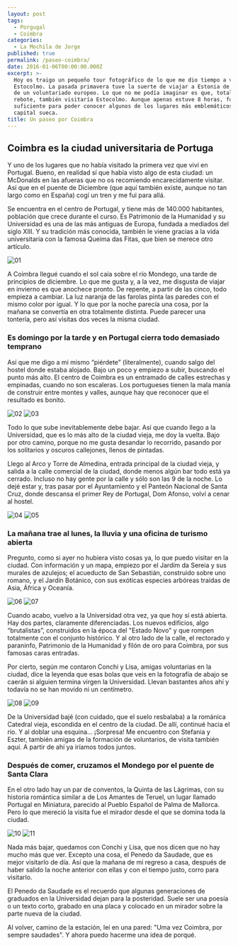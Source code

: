 ```yaml
---
layout: post
tags:
  - Porgugal
  - Coimbra
categories:
  - La Mochila de Jorge
published: true
permalink: /paseo-coimbra/
date: 2016-01-06T00:00:00.000Z
excerpt: >-
  Hoy os traigo un pequeño tour fotográfico de lo que me dio tiempo a ver en
  Estocolmo. La pasada primavera tuve la suerte de viajar a Estonia de la mano
  de un voluntariado europeo. Lo que no me podía imaginar es que, totalmente de
  rebote, también visitaría Estocolmo. Aunque apenas estuve 8 horas, fue
  suficiente para poder conocer algunos de los lugares más emblemáticos de la
  capital sueca.
title: Un paseo por Coimbra
---
```

## Coimbra es la ciudad universitaria de Portuga
Y uno de los lugares que no había visitado la primera vez que viví en Portugal. Bueno, en realidad sí que había visto algo de esta ciudad: un McDonalds en las afueras que no os recomiendo encarecidamente visitar. Así que en el puente de Diciembre (que aquí también existe, aunque no tan largo como en España) cogí un tren y me fui para allá.

Se encuentra en el centro de Portugal, y tiene más de 140.000 habitantes, población que crece durante el curso. Es Patrimonio de la Humanidad y su Universidad es una de las más antiguas de Europa, fundada a mediados del siglo XIII. Y su tradición más conocida, también le viene gracias a la vida universitaria con la famosa Queima das Fitas, que bien se merece otro artículo.

![01](https://raw.githubusercontent.com/eyrjo/archivo/e18e4efc024d9af96170c5af021b98030695244b/assets/img/coimbra/01.jpg)

A Coimbra llegué cuando el sol caía sobre el río Mondego, una tarde de principios de diciembre. Lo que me gusta y, a la vez, me disgusta de viajar en invierno es que anochece pronto. De repente, a partir de las cinco, todo empieza a cambiar. La luz naranja de las farolas pinta las paredes con el mismo color por igual. Y lo que por la noche parecía una cosa, por la mañana se convertía en otra totalmente distinta. Puede parecer una tontería, pero así visitas dos veces la misma ciudad. 

### Es domingo por la tarde y en Portugal cierra todo demasiado temprano
Así que me digo a mi mismo “piérdete” (literalmente), cuando salgo del hostel donde estaba alojado. Bajo un poco y empiezo a subir, buscando el punto más alto. El centro de Coimbra es un entramado de calles estrechas y empinadas, cuando no son escaleras. Los portugueses tienen la mala manía de construir entre montes y valles, aunque hay que reconocer que el resultado es bonito.

![02](https://raw.githubusercontent.com/eyrjo/archivo/e18e4efc024d9af96170c5af021b98030695244b/assets/img/coimbra/02.jpg)
![03](https://raw.githubusercontent.com/eyrjo/archivo/e18e4efc024d9af96170c5af021b98030695244b/assets/img/coimbra/03.jpg)

Todo lo que sube inevitablemente debe bajar. Así que cuando llego a la Universidad, que es lo más alto de la ciudad vieja, me doy la vuelta. Bajo por otro camino, porque no me gusta desandar lo recorrido, pasando por los solitarios y oscuros callejones, llenos de pintadas.

Llego al Arco y Torre de Almedina, entrada principal de la ciudad vieja, y salida a la calle comercial de la ciudad, donde menos algún bar todo está ya cerrado. Incluso no hay gente por la calle y sólo son las 9 de la noche. Lo dejé estar y, tras pasar por el Ayuntamiento y el Panteón Nacional de Santa Cruz, donde descansa el primer Rey de Portugal, Dom Afonso, volví a cenar al hostel.

![04](https://raw.githubusercontent.com/eyrjo/archivo/e18e4efc024d9af96170c5af021b98030695244b/assets/img/coimbra/04.jpg)
![05](https://raw.githubusercontent.com/eyrjo/archivo/e18e4efc024d9af96170c5af021b98030695244b/assets/img/coimbra/05.jpg)

### La mañana trae al lunes, la lluvia y una oficina de turismo abierta
Pregunto, como si ayer no hubiera visto cosas ya, lo que puedo visitar en la ciudad. Con información y un mapa, empiezo por el Jardím da Sereia y sus murales de azulejos; el acueducto de San Sebastián, construido sobre uno romano, y el Jardín Botánico, con sus exóticas especies arbóreas traídas de Asia, África y Oceanía.

![06](https://raw.githubusercontent.com/eyrjo/archivo/e18e4efc024d9af96170c5af021b98030695244b/assets/img/coimbra/06.jpg)
![07](https://raw.githubusercontent.com/eyrjo/archivo/e18e4efc024d9af96170c5af021b98030695244b/assets/img/coimbra/07.jpg)

Cuando acabo, vuelvo a la Universidad otra vez, ya que hoy sí está abierta. Hay dos partes, claramente diferenciadas. Los nuevos edificios, algo “brutalistas”, construidos en la época del "Estado Novo" y que rompen totalmente con el conjunto histórico. Y al otro lado de la calle, el rectorado y paraninfo, Patrimonio de la Humanidad y filón de oro para Coimbra, por sus famosas caras entradas.

Por cierto, según me contaron Conchi y Lisa, amigas voluntarias en la ciudad, dice la leyenda que esas bolas que veis en la fotografía de abajo se caerán si alguien termina virgen la Universidad. Llevan bastantes años ahí y todavía no se han movido ni un centímetro.

![08](https://raw.githubusercontent.com/eyrjo/archivo/e18e4efc024d9af96170c5af021b98030695244b/assets/img/coimbra/08.jpg)
![09](https://raw.githubusercontent.com/eyrjo/archivo/e18e4efc024d9af96170c5af021b98030695244b/assets/img/coimbra/09.jpg)

De la Universidad bajé (con cuidado, que el suelo resbalaba) a la románica Catedral vieja, escondida en el centro de la ciudad. De allí, continué hacia el rio. Y al doblar una esquina... ¡Sorpresa! Me encuentro con Stefania y Eszter, también amigas de la formación de voluntarios, de visita también aquí. A partir de ahí ya iríamos todos juntos.

### Después de comer, cruzamos el Mondego por el puente de Santa Clara
En el otro lado hay un par de conventos, la Quinta de las Lágrimas, con su historia romántica similar a de Los Amantes de Teruel, un lugar llamado Portugal en Miniatura, parecido al Pueblo Español de Palma de Mallorca. Pero lo que mereció la visita fue el mirador desde el que se domina toda la ciudad.

![10](https://raw.githubusercontent.com/eyrjo/archivo/e18e4efc024d9af96170c5af021b98030695244b/assets/img/coimbra/10.jpg)
![11](https://raw.githubusercontent.com/eyrjo/archivo/e18e4efc024d9af96170c5af021b98030695244b/assets/img/coimbra/11.jpg)

Nada más bajar, quedamos con Conchi y Lisa, que nos dicen que no hay mucho más que ver. Excepto una cosa, el Penedo da Saudade, que es mejor visitarlo de día. Así que la mañana de mi regreso a casa, después de haber salido la noche anterior con ellas y con el tiempo justo, corro para visitarlo.

El Penedo da Saudade es el recuerdo que algunas generaciones de graduados en la Universidad dejan para la posteridad. Suele ser una poesía o un texto corto, grabado en una placa y colocado en un mirador sobre la parte nueva de la ciudad. 

Al volver, camino de la estación, leí en una pared: "Uma vez Coimbra, por sempre saudades". Y ahora puedo hacerme una idea de porqué.
